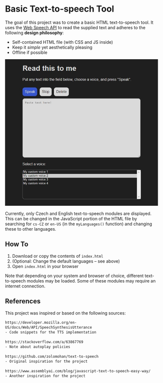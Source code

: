 # Basic Text-to-speech Tool

The goal of this project was to create a basic HTML text-to-speech tool. It uses the [Web Speech API](https://developer.mozilla.org/en-US/docs/Web/API/SpeechSynthesisUtterance) to read the supplied text and adheres to the following **design philosophy**:

- Self-contained HTML file (with CSS and JS inside)
- Keep it *simple* yet aesthetically pleasing
- Offline if possible

![screenshot](./files/screenshot.jpg)

Currently, only Czech and English text-to-speech modules are displayed. This can be changed in the JavaScript portion of the HTML file by searching for `cs-CZ` or `en-US` (in the `myLanguages()` function) and changing these to other languages.

## How To

1. Download or copy the contents of `index.html`
2. (Optional: Change the default languages – see above)
3. Open `index.html` in your browser

Note that depending on your system and browser of choice, different text-to-speech modules may be loaded. Some of these modules may require an internet connection.

## References

This project was inspired or based on the following sources:

```
https://developer.mozilla.org/en-US/docs/Web/API/SpeechSynthesisUtterance
- Code snippets for the TTS implementation

https://stackoverflow.com/a/63867769
- Note about autoplay policies

https://github.com/zolomohan/text-to-speech
- Original inspiration for the project

https://www.assemblyai.com/blog/javascript-text-to-speech-easy-way/
- Another inspiration for the project
```

